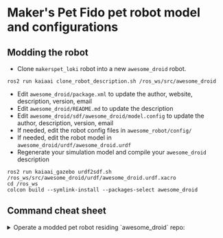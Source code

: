 # Maker's Pet Fido pet robot model and configurations

## Modding the robot
- Clone `makerspet_loki` robot into a new `awesome_droid` robot.
```
ros2 run kaiaai clone_robot_description.sh /ros_ws/src/awesome_droid
```
- Edit `awesome_droid/package.xml` to update the author, website, description, version, email
- Edit `awesome_droid/README.md` to update the description
- Edit `awesome_droid/sdf/awesome_droid/model.config` to update the author, description, version, email
- If needed, edit the robot config files in `awesome_robot/config/`
- If needed, edit the robot model in `awesome_droid/urdf/awesome_droid.urdf`
- Regenerate your simulation model and compile your `awesome_droid` description
```
ros2 run kaiaai_gazebo urdf2sdf.sh /ros_ws/src/awesome_droid/urdf/awesome_droid.urdf.xacro
cd /ros_ws
colcon build --symlink-install --packages-select awesome_droid
```

## Command cheat sheet

<details>
<summary>Operate a modded pet robot residing `awesome_droid` repo:</summary>

```
# Launch the physical robot
ros2 launch kaiaai_bringup main.launch.py description:=awesome_droid

# Monitor robot's sensors
ros2 launch kaiaai_bringup rviz2.launch.py description:=awesome_droid

# Launch the robot in a simulation - drive manually or let it self-drive
ros2 launch kaiaai_gazebo world.launch.py description:=awesome_droid
ros2 run kaiaai_teleop teleop_keyboard description:=awesome_droid
ros2 launch kaiaai_gazebo self_drive_gazebo.launch.py description:=awesome_droid
ros2 launch kaiaai_bringup rviz2.launch.py description:=awesome_droid

# Launch the robot in a simulation - create, save a map
ros2 launch kaiaai_gazebo world.launch.py description:=awesome_droid
ros2 launch kaiaai_bringup cartographer.launch.py use_sim_time:=true description:=awesome_droid
ros2 launch kaiaai_gazebo self_drive_gazebo.launch.py description:=awesome_droid
ros2 run nav2_map_server map_saver_cli -f $HOME/my_map

# Launch the robot in a simulation - let it navigate automatically using an existing map
ros2 launch kaiaai_gazebo world.launch.py description:=awesome_droid
ros2 launch kaiaai_bringup navigation.launch.py use_sim_time:=true map:=$HOME/my_map.yaml description:=awesome_droid

# Inspect or edit robot's URDF model - useful when modding a robot
ros2 launch kaiaai_bringup inspect_urdf.launch.py description:=awesome_droid model:=my_model
ros2 launch kaiaai_bringup edit_urdf.launch.py description:=awesome_droid model:=my_model

# Convert URDF robot model file into SDF Gazebo simulation model file
ros2 run kaiaai_gazebo urdf2sdf.sh /ros_ws/src/awesome_droid/urdf/awesome_droid.urdf.xacro
cd /ros_ws && colcon build --symlink-install --packages-select awesome_droid
```
</details>
